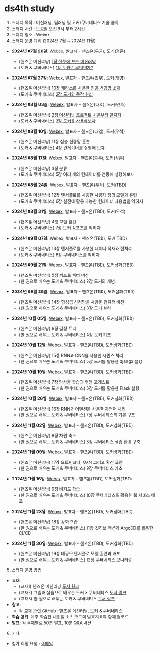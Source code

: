 # ds4th study

1. 스터디 목적 : 머신러닝, 딥러닝 및 도커/쿠버네티스 기술 습득
2. 스터디 시간 : 토요일 오전 9시 부터 2시간
3. 스터디 장소 : Webex
4. 스터디 운영 계획 (2024년 7월 ~ 2024년 11월)

* **2024년 07월 20일**: [Webex](https://lgehq.webex.com/lgehq/j.php?MTID=mf4f4394a61c3fe2550a7f17020a3f457), 발표자 - 핸즈온(두균), 도커(정훈)
   * (핸즈온 머신러닝) [1장 한눈에 보는 머신러닝](https://github.com/restful3/ds4th_study/blob/main/source/핸즈온_머신러닝/ch01_한눈에_보는_머신러닝_.ipynb)
   * (도커 & 쿠버네티스) [1장 도커란 무엇인가?](https://github.com/restful3/ds4th_study/blob/main/source/%EA%B7%B8%EB%A6%BC%EA%B3%BC_%EC%8B%A4%EC%8A%B5%EC%9C%BC%EB%A1%9C_%EB%B0%B0%EC%9A%B0%EB%8A%94_%EB%8F%84%EC%BB%A4_%26_%EC%BF%A0%EB%B2%84%EB%84%A4%ED%8B%B0%EC%8A%A4/CH01_%EB%8F%84%EC%BB%A4%EB%9E%80%EB%AC%B4%EC%97%87%EC%9D%B8%EA%B0%80.pptx)

* **2024년 07월 27일**: [Webex](https://lgehq.webex.com/lgehq/j.php?MTID=m2ffb48639e2725f3cbcb5e21186bbcbc), 발표자 - 핸즈온(민우), 도커(태영)
   * (핸즈온 머신러닝) [10장 케라스를 사용한 인공 신경망 소개](https://github.com/restful3/ds4th_study/blob/main/source/%ED%95%B8%EC%A6%88%EC%98%A8_%EB%A8%B8%EC%8B%A0%EB%9F%AC%EB%8B%9D/ch10_neural_nets_with_keras.ipynb)
   * (도커 & 쿠버네티스) [2장 도커의 동작 원리](https://github.com/restful3/ds4th_study/blob/main/source/%EA%B7%B8%EB%A6%BC%EA%B3%BC_%EC%8B%A4%EC%8A%B5%EC%9C%BC%EB%A1%9C_%EB%B0%B0%EC%9A%B0%EB%8A%94_%EB%8F%84%EC%BB%A4_%26_%EC%BF%A0%EB%B2%84%EB%84%A4%ED%8B%B0%EC%8A%A4/ch02_%EB%8F%84%EC%BB%A4%EC%9D%98_%EB%8F%99%EC%9E%91_%EC%9B%90%EB%A6%AC_song.pptx)

* **2024년 08월 03일**: [Webex](https://lgehq.webex.com/lgehq-en/j.php?MTID=m21ee2475573764b83cf89978dd3d76ec	), 발표자 - 핸즈온(태호), 도커(민호)
   * (핸즈온 머신러닝) [2장 머신러닝 프로젝트 처음부터 끝까지](https://github.com/restful3/ds4th_study/blob/main/source/%ED%95%B8%EC%A6%88%EC%98%A8_%EB%A8%B8%EC%8B%A0%EB%9F%AC%EB%8B%9D/ch2_%EB%A8%B8%EC%8B%A0%EB%9F%AC%EB%8B%9D_%ED%94%84%EB%A1%9C%EC%A0%9D%ED%8A%B8_%EC%B2%98%EC%9D%8C%EB%B6%80%ED%84%B0_%EB%81%9D%EA%B9%8C%EC%A7%80_teo.ipynb)
   * (도커 & 쿠버네티스) [3장 도커를 사용해보자](https://github.com/restful3/ds4th_study/blob/de77e869f485b91af0dbc28dea4f688f14cfc204/source/%EA%B7%B8%EB%A6%BC%EA%B3%BC_%EC%8B%A4%EC%8A%B5%EC%9C%BC%EB%A1%9C_%EB%B0%B0%EC%9A%B0%EB%8A%94_%EB%8F%84%EC%BB%A4_%26_%EC%BF%A0%EB%B2%84%EB%84%A4%ED%8B%B0%EC%8A%A4/ch03_%EB%8F%84%EC%BB%A4%EB%A5%BC%20%EC%82%AC%EC%9A%A9%ED%95%B4%EB%B3%B4%EC%9E%90_minho.pptx)

* **2024년 08월 10일**: [Webex](https://lgehq.webex.com/lgehq-en/j.php?MTID=m51039acab1b92fa019a481a40406a2a3	), 발표자 - 핸즈온(태영), 도커(우석)
   * (핸즈온 머신러닝) 11장 심층 신경망 훈련
   * (도커 & 쿠버네티스) 4장 컨테이너를 실행해 보자

* **2024년 08월 17일**: [Webex](https://lgehq.webex.com/lgehq-en/j.php?MTID=m5fb75cc4bbb2b79101f7ccc6d18d9e4c	), 발표자 - 핸즈온(종우), 도커(정훈)
   * (핸즈온 머신러닝) 3장 분류
   * (도커 & 쿠버네티스) 5장 여러 개의 컨테이너를 연동해 실행해보자

* **2024년 08월 24일**: [Webex](https://lgehq.webex.com/lgehq-en/j.php?MTID=mf99db8752ec13c81a763dc780e495a74	), 발표자 - 핸즈온(우석), 도커(TBD)
   * (핸즈온 머신러닝) 12장 텐서플로를 사용한 사용자 정의 모델과 훈련
   * (도커 & 쿠버네티스) 6장 실전에 활용 가능한 컨테이너 사용법을 익히자

* **2024년 08월 31일**: [Webex](https://lgehq.webex.com/lgehq-en/j.php?MTID=maca74f8d0e72c7b04f2b725033753584	), 발표자 - 핸즈온(TBD), 도커(우석)
   * (핸즈온 머신러닝) 4장 모델 훈련
   * (도커 & 쿠버네티스) 7장 도커 컴포즈를 익히자

* **2024년 09월 07일**: [Webex](https://lgehq.webex.com/lgehq-en/j.php?MTID=m6ec812564abc7626d42c2613269d7965	), 발표자 - 핸즈온(TBD), 도커(TBD)
   * (핸즈온 머신러닝) 13장 텐서플로를 사용한 데이터 적재와 전처리
   * (도커 & 쿠버네티스) 8장 쿠버네티스를 익히자

* **2024년 09월 21일**: [Webex](https://lgehq.webex.com/lgehq-en/j.php?MTID=m7e152e7d66dff86006a2ed60e3e92a5b	), 발표자 - 핸즈온(TBD), 도커심화(TBD)
   * (핸즈온 머신러닝) 5장 서포트 벡터 머신
   * (한 권으로 배우는 도커 & 쿠버네티스) 2장 도커의 개념

* **2024년 09월 28일**: [Webex](https://lgehq.webex.com/lgehq/j.php?MTID=m82d6e37b03b9d1de9d2ea06683fbbe66	), 발표자 - 핸즈온(TBD), 도커심화(TBD)
   * (핸즈온 머신러닝) 14장 합성곱 신경망을 사용한 컴퓨터 비전
   * (한 권으로 배우는 도커 & 쿠버네티스) 3장 도커 설치

* **2024년 10월 05일**: [Webex](https://lgehq.webex.com/lgehq/j.php?MTID=ma63a7a72be8dba2ea85350e7808688c6	), 발표자 - 핸즈온(TBD), 도커심화(TBD)
   * (핸즈온 머신러닝) 6장 결정 트리
   * (한 권으로 배우는 도커 & 쿠버네티스) 4장 도커 기초

* **2024년 10월 12일**: [Webex](https://lgehq.webex.com/lgehq-en/j.php?MTID=m661aad720d3c20586538f45f3bfd5aa5	), 발표자 - 핸즈온(TBD), 도커심화(TBD)
   * (핸즈온 머신러닝) 15장 RNN과 CNN을 사용한 시퀀스 처리
   * (한 권으로 배우는 도커 & 쿠버네티스) 5장 도커를 활용한 django 실행

* **2024년 10월 19일**: [Webex](https://lgehq.webex.com/lgehq-en/j.php?MTID=m6c3d9d6a1f7db3d24a5741d4105be31f	), 발표자 - 핸즈온(TBD), 도커심화(TBD)
   * (핸즈온 머신러닝) 7장 앙상블 학습과 랜덤 포레스트
   * (한 권으로 배우는 도커 & 쿠버네티스) 6장 도커를 활용한 Flask 실행

* **2024년 10월 26일**: [Webex](https://lgehq.webex.com/lgehq/j.php?MTID=md5425739162a8a9a44cb1922e31d2da3	), 발표자 - 핸즈온(TBD), 도커심화(TBD)
   * (핸즈온 머신러닝) 16장 RNN과 어텐션을 사용한 자연어 처리
   * (한 권으로 배우는 도커 & 쿠버네티스) 7장 쿠버네티스의 기본 구조

* **2024년 11월 02일**: [Webex](https://lgehq.webex.com/lgehq-en/j.php?MTID=mb098113cae78d6aecd519425b7400a98	), 발표자 - 핸즈온(TBD), 도커심화(TBD)
   * (핸즈온 머신러닝) 8장 차원 축소
   * (한 권으로 배우는 도커 & 쿠버네티스) 8장 쿠버네티스 실습 환경 구축

* **2024년 11월 09일**: [Webex](https://lgehq.webex.com/lgehq-en/j.php?MTID=m51cfa97333999ea5dc395b5c6a015508	), 발표자 - 핸즈온(TBD), 도커심화(TBD)
   * (핸즈온 머신러닝) 17장 오토인코더, GAN 그리고 확산 모델
   * (한 권으로 배우는 도커 & 쿠버네티스) 9장 쿠버네티스 기초

* **2024년 11월 16일**: [Webex](https://lgehq.webex.com/lgehq-en/j.php?MTID=m5bf981d6a2583a9af0216a2dd3e5cf22	), 발표자 - 핸즈온(TBD), 도커심화(TBD)
   * (핸즈온 머신러닝) 9장 비지도 학습
   * (한 권으로 배우는 도커 & 쿠버네티스) 10장 쿠버네티스를 활용한 웹 서비스 배포

* **2024년 11월 23일**: [Webex](https://lgehq.webex.com/lgehq-en/j.php?MTID=m03b52771de6f8b623d6c89d2d26a44c2	), 발표자 - 핸즈온(TBD), 도커심화(TBD)
   * (핸즈온 머신러닝) 18장 강화 학습
   * (한 권으로 배우는 도커 & 쿠버네티스) 11장 깃허브 액션과 ArgoCD를 활용한 CI/CD

* **2024년 11월 30일**: [Webex](https://lgehq.webex.com/lgehq-en/j.php?MTID=m1a675c45bf4a41b84b770b9d63ed4687	), 발표자 - 핸즈온(TBD), 도커심화(TBD)
   * (핸즈온 머신러닝) 19장 대규모 텐서플로 모델 훈련과 배포
   * (한 권으로 배우는 도커 & 쿠버네티스) 12장 쿠버네티스 모니터링

5. 스터디 운영 방법
* **교재**:
   * (교재1) 핸즈온 머신러닝 [도서 링크](https://ridibooks.com/books/443001223?_s=search&_q=%ED%95%B8%EC%A6%88%EC%98%A8+%EB%A8%B8%EC%8B%A0%EB%9F%AC%EB%8B%9D&_rdt_sid=search&_rdt_idx=0)
   * (교재2) 그림과 실습으로 배우는 도커 & 쿠버네티스 [도서 링크](https://ridibooks.com/books/1160000075?_s=search&_q=%EA%B7%B8%EB%A6%BC%EA%B3%BC+%EC%8B%A4%EC%8A%B5%EC%9C%BC%EB%A1%9C+%EB%B0%B0%EC%9A%B0%EB%8A%94+%EB%8F%84%EC%BB%A4+%26+%EC%BF%A0%EB%B2%84%EB%84%A4%ED%8B%B0%EC%8A%A4+%EB%8F%84%EC%84%9C+%EB%A7%81%ED%81%AC&_rdt_sid=search&_rdt_idx=0)
   * (교재3) 한 권으로 배우는 도커 & 쿠버네티스 [도서 링크](https://ridibooks.com/books/443001326?_s=search&_q=%ED%95%9C+%EA%B6%8C%EC%9C%BC%EB%A1%9C+%EB%B0%B0%EC%9A%B0%EB%8A%94+%EB%8F%84%EC%BB%A4+%26+%EC%BF%A0%EB%B2%84%EB%84%A4%ED%8B%B0%EC%8A%A4&_rdt_sid=search&_rdt_idx=0)
* **참고**:
   * 각 교재 관련 GitHub : 핸즈온 머신러닝, 도커 & 쿠버네티스
* **학습 공유**: 매주 학습한 내용을 소스 코드와 발표자료와 함께 업로드
* **발표**: 각 주제별로 50분 발표, 10분 Q&A 세션

6. 기타
* 참가 희망 요청 : [이메일](restful3@gmail.com)
